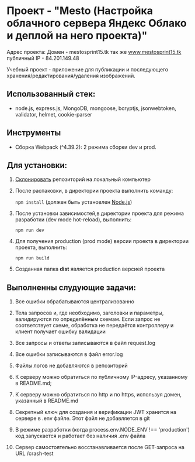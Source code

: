 # Проект - "Mesto (Настройка облачного сервера Яндекс Облако и деплой на него проекта)"

Адрес проекта:
Домен - mestosprint15.tk так же www.mestosprint15.tk
публичный IP - 84.201.149.48

Учебный проект - приложение для публикации и последующего хранения/редактирования/удаления изображений.

## Использованный стек:
 - node.js, express.js, MongoDB, mongoose, bcryptjs, jsonwebtoken, validator, helmet, cookie-parser
 
## Инструменты
 - Сборка Webpack (^4.39.2): 2 режима сборки dev и prod.
 
## Для установки:
1. [Склонировать](https://git-scm.com/book/ru/v2/Appendix-C%3A-%D0%9A%D0%BE%D0%BC%D0%B0%D0%BD%D0%B4%D1%8B-Git-%D0%9A%D0%BB%D0%BE%D0%BD%D0%B8%D1%80%D0%BE%D0%B2%D0%B0%D0%BD%D0%B8%D0%B5-%D0%B8-%D1%81%D0%BE%D0%B7%D0%B4%D0%B0%D0%BD%D0%B8%D0%B5-%D1%80%D0%B5%D0%BF%D0%BE%D0%B7%D0%B8%D1%82%D0%BE%D1%80%D0%B8%D0%B5%D0%B2) репозиторий на локальный компьютер
1. После распаковки, в директории проекта выполнить команду: 

    ```npm install``` 
(должен быть установлен [Node.js](https://nodejs.org/en/))
2. После установки зависимостей,в директории проекта для режима разработки (dev mode hot-reload), выполнить:

    ```npm run dev```
3. Для получения production (prod mode) версии проекта в директории проекта, выполнить:

    ```npm run build```
4. Созданная папка **dist** является production версией проекта

## Выполненны слудующие задачи:
1. Все ошибки обрабатываются централизованно

2. Тела запросов и, где необходимо, заголовки и параметры, валидируются по определённым схемам. Если запрос не соответствует схеме, обработка не передаётся контроллеру и клиент получает ошибку валидации

3. Все запросы и ответы записываются в файл request.log

4. Все ошибки записываются в файл error.log

5. Файлы логов не добавляются в репозиторий

6. К серверу можно обратиться по публичному IP-адресу, указанному в README.md;

7. К серверу можно обратиться по http и по https, используя домен, указанный в README.md

8. Секретный ключ для создания и верификации JWT хранится на сервере в .env файле. Этот файл не добавляется в git

9. В режиме разработки (когда process.env.NODE_ENV !== 'production') код запускается и работает без наличия .env файла

10. Сервер самостоятельно восстанавливается после GET-запроса на URL /crash-test
